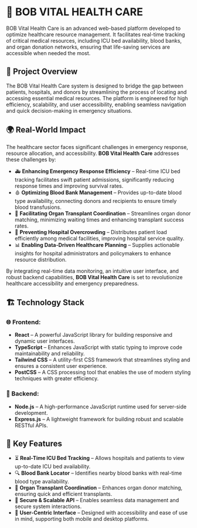 # 🏥 BOB VITAL HEALTH CARE

BOB Vital Health Care is an advanced web-based platform developed to optimize healthcare resource management. It facilitates real-time tracking of critical medical resources, including ICU bed availability, blood banks, and organ donation networks, ensuring that life-saving services are accessible when needed the most.

## 📌 Project Overview
The BOB Vital Health Care system is designed to bridge the gap between patients, hospitals, and donors by streamlining the process of locating and accessing essential medical resources. The platform is engineered for high efficiency, scalability, and user accessibility, enabling seamless navigation and quick decision-making in emergency situations.

## 🌍 Real-World Impact
The healthcare sector faces significant challenges in emergency response, resource allocation, and accessibility. **BOB Vital Health Care** addresses these challenges by:

- 🚑 **Enhancing Emergency Response Efficiency** – Real-time ICU bed tracking facilitates swift patient admissions, significantly reducing response times and improving survival rates.
- 🩸 **Optimizing Blood Bank Management** – Provides up-to-date blood type availability, connecting donors and recipients to ensure timely blood transfusions.
- 💉 **Facilitating Organ Transplant Coordination** – Streamlines organ donor matching, minimizing waiting times and enhancing transplant success rates.
- 🏥 **Preventing Hospital Overcrowding** – Distributes patient load efficiently among medical facilities, improving hospital service quality.
- 📊 **Enabling Data-Driven Healthcare Planning** – Supplies actionable insights for hospital administrators and policymakers to enhance resource distribution.

By integrating real-time data monitoring, an intuitive user interface, and robust backend capabilities, **BOB Vital Health Care** is set to revolutionize healthcare accessibility and emergency preparedness.

## 🏗️ Technology Stack

### 🌐 Frontend:
- **React** – A powerful JavaScript library for building responsive and dynamic user interfaces.
- **TypeScript** – Enhances JavaScript with static typing to improve code maintainability and reliability.
- **Tailwind CSS** – A utility-first CSS framework that streamlines styling and ensures a consistent user experience.
- **PostCSS** – A CSS processing tool that enables the use of modern styling techniques with greater efficiency.

### 🔧 Backend:
- **Node.js** – A high-performance JavaScript runtime used for server-side development.
- **Express.js** – A lightweight framework for building robust and scalable RESTful APIs.

## 🚀 Key Features
- ⏳ **Real-Time ICU Bed Tracking** – Allows hospitals and patients to view up-to-date ICU bed availability.
- 🔍 **Blood Bank Locator** – Identifies nearby blood banks with real-time blood type availability.
- 🏥 **Organ Transplant Coordination** – Enhances organ donor matching, ensuring quick and efficient transplants.
- 📡 **Secure & Scalable API** – Enables seamless data management and secure system interactions.
- 🎨 **User-Centric Interface** – Designed with accessibility and ease of use in mind, supporting both mobile and desktop platforms.


